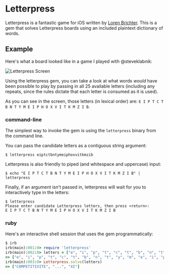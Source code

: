 # Letterpress

Letterpress is a fantastic game for iOS written by [Loren Brichter](http://www.atebits.com). This is a gem that solves Letterpress boards using an included plaintext dictionary of words.

## Example

Here's what a board looked like in a game I played with @steveklabnik:

![Letterpress Screen](http://i.minus.com/ibv4sMC7Msl5Fv.png)

Using the letterpress gem, you can take a look at what words *would* have been possible to play by passing in all 25 available letters (including any repeats, since the rules dictate that each letter is consumed as it is used).

As you can see in the screen, those letters (in lexical order) are: `E I P T C T B N T Y M E I P H O X V I T K M Z I B`.

### command-line

The simplest way to invoke the gem is using the `letterpress` binary from the command line.

You can pass the candidate letters as a contiguous string argument:

```
$ letterpress eiptctbntymeiphoxvitkmzib
```

Letterpress is also friendly to piped (and whitespace and uppercase) input:

```
$ echo "E I P T C T B N T Y M E I P H O X V I T K M Z I B" | letterpress
```

Finally, if an argument isn't passed in, letterpress will wait for you to interactively type in the letters:

```
$ letterpress
Please enter candidate Letterpress letters, then press <return>:
E I P T C T B N T Y M E I P H O X V I T K M Z I B

```

### ruby

Here's an interactive shell session that uses the gem programmatically:

``` ruby
$ irb
irb(main):001:0> require 'letterpress'
irb(main):002:0> letters = ["e", "i", "p", "t", "c", "t", "b", "n", "t", "y", "m", "e", "i", "p", "h", "o", "x", "v", "i", "t", "k", "m", "z", "i", "b"]
=> ["e", "i", "p", "t", "c", "t", "b", "n", "t", "y", "m", "e", "i", "p", "h", "o", "x", "v", "i", "t", "k", "m", "z", "i", "b"]
irb(main):003:0> Letterpress.solve(letters)
=> ["COMPETITIVITE", "...", "XI"]
```




